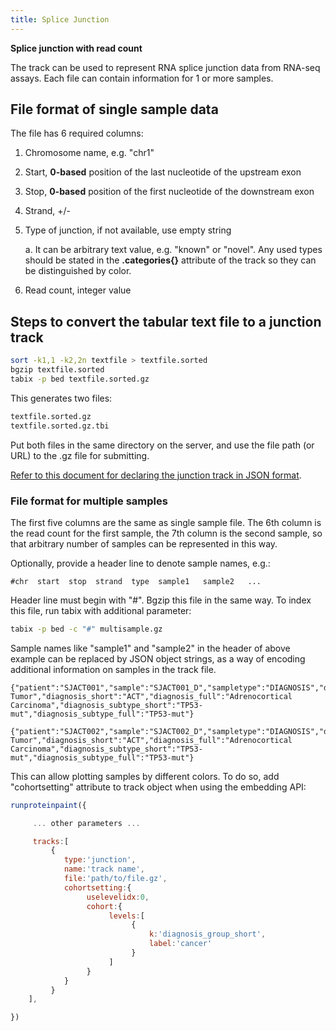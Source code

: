 ```yaml
---
title: Splice Junction
---
```



**Splice junction with read count**

The track can be used to represent RNA splice junction data from RNA-seq
assays. Each file can contain information for 1 or more samples.

## File format of single sample data

The file has 6 required columns:

1. Chromosome name, e.g. "chr1"

2. Start, **0-based** position of the last nucleotide of the upstream exon

3. Stop, **0-based** position of the first nucleotide of the downstream exon

4. Strand, +/-

5. Type of junction, if not available, use empty string

    a.  It can be arbitrary text value, e.g. "known" or "novel". Any used types should be stated in the **.categories{}** attribute of the track so they can be distinguished by color.

6. Read count, integer value

## Steps to convert the tabular text file to a junction track

```bash
sort -k1,1 -k2,2n textfile > textfile.sorted
bgzip textfile.sorted
tabix -p bed textfile.sorted.gz
```

This generates two files:

```bash
textfile.sorted.gz
textfile.sorted.gz.tbi
```

Put both files in the same directory on the server, and use the file
path (or URL) to the .gz file for submitting.

[Refer to this document for declaring the junction track in JSON format](https://docs.google.com/document/d/1ZnPZKSSajWyNISSLELMozKxrZHQbdxQkkkQFnxw6zTs/edit?usp=sharing).

### File format for multiple samples

The first five columns are the same as single sample file. The 6th
column is the read count for the first sample, the 7th column is the
second sample, so that arbitrary number of samples can be represented in
this way.

Optionally, provide a header line to denote sample names, e.g.:

```
#chr  start  stop  strand  type  sample1   sample2   ...
```

Header line must begin with "#". Bgzip this file in the same way. To
index this file, run tabix with additional parameter:

```bash
tabix -p bed -c "#" multisample.gz
```

Sample names like "sample1" and "sample2" in the header of above example
can be replaced by JSON object strings, as a way of encoding additional
information on samples in the track file.

```
{"patient":"SJACT001","sample":"SJACT001_D","sampletype":"DIAGNOSIS","diagnosis_group_short":"ST","diagnosis_group_full":"Solid Tumor","diagnosis_short":"ACT","diagnosis_full":"Adrenocortical Carcinoma","diagnosis_subtype_short":"TP53-mut","diagnosis_subtype_full":"TP53-mut"}

{"patient":"SJACT002","sample":"SJACT002_D","sampletype":"DIAGNOSIS","diagnosis_group_short":"ST","diagnosis_group_full":"Solid Tumor","diagnosis_short":"ACT","diagnosis_full":"Adrenocortical Carcinoma","diagnosis_subtype_short":"TP53-mut","diagnosis_subtype_full":"TP53-mut"}
```

This can allow plotting samples by different colors. To do so, add
"cohortsetting" attribute to track object when using the embedding API:

```javascript
runproteinpaint({

     ... other parameters ... 

     tracks:[
         {
            type:'junction',
            name:'track name',
            file:'path/to/file.gz',
            cohortsetting:{
                 uselevelidx:0,
                 cohort:{
                      levels:[
                           {
                               k:'diagnosis_group_short',
                               label:'cancer'
                           }
                      ]
                 }
            }
         }
    ],

})
```
